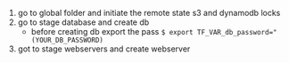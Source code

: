 1. go to global folder and initiate the remote state s3 and dynamodb locks
2. go to stage database and create db
   - before creating db export the pass `$ export TF_VAR_db_password="(YOUR_DB_PASSWORD)`
3. got to stage webservers and create webserver